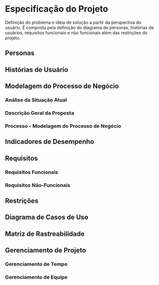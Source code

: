 # Especificação do Projeto

Definição do problema e ideia de solução a partir da perspectiva do usuário. É composta pela definição do diagrama de personas, histórias de usuários, requisitos funcionais e não funcionais além das restrições do projeto.

## Personas

## Histórias de Usuário

## Modelagem do Processo de Negócio

### Análise da Situação Atual

### Descrição Geral da Proposta

### Processo - Modelagem do Processo de Negócio

## Indicadores de Desempenho

## Requisitos

### Requisitos Funcionais

### Requisitos Não-Funcionais

## Restrições

## Diagrama de Casos de Uso

## Matriz de Rastreabilidade

## Gerenciamento de Projeto

### Gerenciamento de Tempo

### Gerenciamento de Equipe


